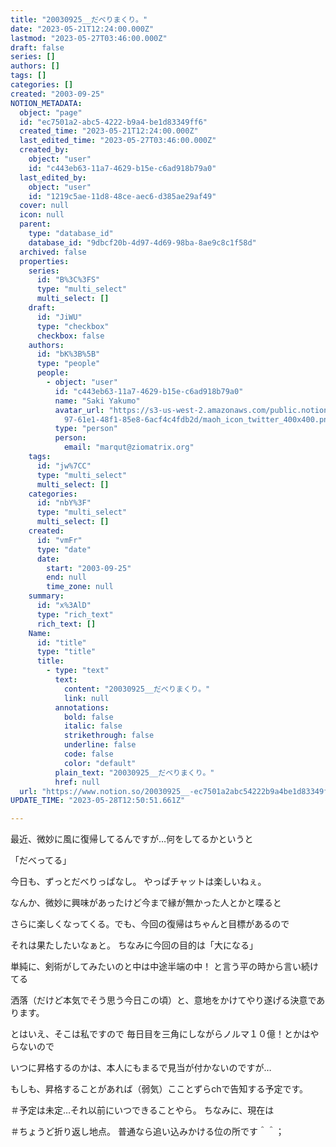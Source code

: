 ```yaml
---
title: "20030925__だべりまくり。"
date: "2023-05-21T12:24:00.000Z"
lastmod: "2023-05-27T03:46:00.000Z"
draft: false
series: []
authors: []
tags: []
categories: []
created: "2003-09-25"
NOTION_METADATA:
  object: "page"
  id: "ec7501a2-abc5-4222-b9a4-be1d83349ff6"
  created_time: "2023-05-21T12:24:00.000Z"
  last_edited_time: "2023-05-27T03:46:00.000Z"
  created_by:
    object: "user"
    id: "c443eb63-11a7-4629-b15e-c6ad918b79a0"
  last_edited_by:
    object: "user"
    id: "1219c5ae-11d8-48ce-aec6-d385ae29af49"
  cover: null
  icon: null
  parent:
    type: "database_id"
    database_id: "9dbcf20b-4d97-4d69-98ba-8ae9c8c1f58d"
  archived: false
  properties:
    series:
      id: "B%3C%3FS"
      type: "multi_select"
      multi_select: []
    draft:
      id: "JiWU"
      type: "checkbox"
      checkbox: false
    authors:
      id: "bK%3B%5B"
      type: "people"
      people:
        - object: "user"
          id: "c443eb63-11a7-4629-b15e-c6ad918b79a0"
          name: "Saki Yakumo"
          avatar_url: "https://s3-us-west-2.amazonaws.com/public.notion-static.com/3ad1c4\
            97-61e1-48f1-85e8-6acf4c4fdb2d/maoh_icon_twitter_400x400.png"
          type: "person"
          person:
            email: "marqut@ziomatrix.org"
    tags:
      id: "jw%7CC"
      type: "multi_select"
      multi_select: []
    categories:
      id: "nbY%3F"
      type: "multi_select"
      multi_select: []
    created:
      id: "vmFr"
      type: "date"
      date:
        start: "2003-09-25"
        end: null
        time_zone: null
    summary:
      id: "x%3AlD"
      type: "rich_text"
      rich_text: []
    Name:
      id: "title"
      type: "title"
      title:
        - type: "text"
          text:
            content: "20030925__だべりまくり。"
            link: null
          annotations:
            bold: false
            italic: false
            strikethrough: false
            underline: false
            code: false
            color: "default"
          plain_text: "20030925__だべりまくり。"
          href: null
  url: "https://www.notion.so/20030925__-ec7501a2abc54222b9a4be1d83349ff6"
UPDATE_TIME: "2023-05-28T12:50:51.661Z"

---
```

<link rel="stylesheet" href="https://cdn.jsdelivr.net/npm/katex@0.16.2/dist/katex.min.css" integrity="sha384-bYdxxUwYipFNohQlHt0bjN/LCpueqWz13HufFEV1SUatKs1cm4L6fFgCi1jT643X" crossorigin="anonymous">


最近、微妙に風に復帰してるんですが…何をしてるかというと


「だべってる」


今日も、ずっとだべりっぱなし。 やっぱチャットは楽しいねぇ。


なんか、微妙に興味があったけど今まで縁が無かった人とかと喋ると


さらに楽しくなってくる。でも、今回の復帰はちゃんと目標があるので


それは果たしたいなぁと。 ちなみに今回の目的は「大になる」


単純に、剣術がしてみたいのと中は中途半端の中！ と言う平の時から言い続けてる


洒落（だけど本気でそう思う今日この頃）と、意地をかけてやり遂げる決意であります。


とはいえ、そこは私ですので 毎日目を三角にしながらノルマ１０億！とかはやらないので


いつに昇格するのかは、本人にもまるで見当が付かないのですが…


もしも、昇格することがあれば（弱気）こことずらchで告知する予定です。


＃予定は未定…それ以前にいつできることやら。 ちなみに、現在は


＃ちょうど折り返し地点。 普通なら追い込みかける位の所です＾＾；

